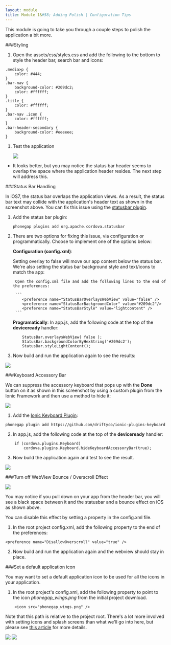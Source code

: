 ```yaml
---
layout: module
title: Module 1&#58; Adding Polish | Configuration Tips
---
```

This module is going to take you through a couple steps to polish the application a bit more. 

###Styling
1. Open the assets/css/styles.css and add the following to the bottom to style the header bar, search bar and icons:

```
.media>p {
    color: #444;
}
.bar-nav {
    background-color: #209dc2;
    color: #ffffff;
}
.title {
    color: #ffffff;
}
.bar-nav .icon {
    color: #ffffff;
}
.bar-header-secondary {
    background-color: #eeeeee;
}
```

1. Test the application

    ![](images/statusbar1.png)

* It looks better, but you may notice the status bar header seems to overlap the space where the application header resides. The next step will address this.

###Status Bar Handling

In iOS7, the status bar overlaps the application views. As a result, the status bar text may collide with the 
application's header text as shown in the screenshot above. You can fix this issue using the [statusbar plugin](https://github.com/apache/cordova-plugin-statusbar). 

1. Add the status bar plugin:

    ```
    phonegap plugins add org.apache.cordova.statusbar
    ```

2. There are two options for fixing this issue, via configuration or programmatically. Choose to implement one of the options below:

    **Configuration (config.xml)**:
   
    Setting overlay to false will move our app content below the status bar. We're also setting the status bar background style and text/icons to match the app:   
   
        Open the config.xml file and add the following lines to the end of the preferences:
  
        ```      
           <preference name="StatusBarOverlaysWebView" value="false" />
           <preference name="StatusBarBackgroundColor" value="#209dc2"/>
           <preference name="StatusBarStyle" value="lightcontent" />
        ```    

    **Programatically**:
      In app.js, add the following code at the top of the **deviceready** handler:
    
    ```    
        StatusBar.overlaysWebView( false );
        StatusBar.backgroundColorByHexString('#209dc2');
        StatusBar.styleLightContent();
    ```    


3. Now build and run the application again to see the results:

![](images/statusbar2.png)
    
  
    
###Keyboard Accessory Bar 

We can suppress the accessory keyboard that pops up with the **Done** button on it as shown in this screenshot by using a custom plugin from the Ionic Framework and then use a method to hide it:

![](images/keyboard1.png)



1. Add the [Ionic Keyboard Plugin](https://github.com/driftyco/ionic-plugins-keyboard):

  ```  
  phonegap plugin add https://github.com/driftyco/ionic-plugins-keyboard
  ```
  
2.  In app.js, add the following code at the top of the **deviceready** handler:

```
    if (cordova.plugins.Keyboard)
        cordova.plugins.Keyboard.hideKeyboardAccessoryBar(true);
```            

3. Now build the application again and test to see the result.

![](images/keyboard2.png)

###Turn off WebView Bounce / Overscroll Effect

![](images/overscroll.png)

You may notice if you pull down on your app from the header bar, you will see a black space between it and the statusbar and a bounce effect on iOS as shown above. 

You can disable this effect by setting a property in the config.xml file. 
1. In the root project config.xml, add the following property to the end of the preferences:

```
<preference name="DisallowOverscroll" value="true" />
```

2. Now build and run the application again and the webview should stay in place. 

###Set a default application icon

You may want to set a default application icon to be used for all the icons in your application. 

1. In the root project's config.xml, add the following property to point to the icon *phonegap_wings.png* from the initial project download. 

```
    <icon src="phonegap_wings.png" />
```
Note that this path is relative to the project root. There's a lot more involved with setting icons and splash screens than
 what we'll go into here, but please see [this article](http://devgirl.org/2014/09/29/new-icons-and-splash-screen-help-for-cordovaphonegap/) for more details.
 
 ![](images/icon-disp1.png) ![](images/icon-display2.png)